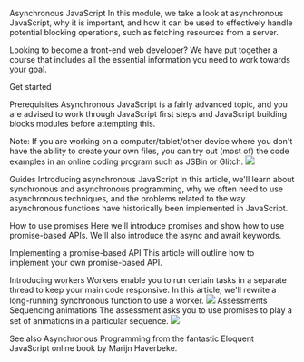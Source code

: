 Asynchronous JavaScript
In this module, we take a look at asynchronous JavaScript, why it is important, and how it can be used to effectively handle potential blocking operations, such as fetching resources from a server.

Looking to become a front-end web developer?
We have put together a course that includes all the essential information you need to work towards your goal.

Get started

Prerequisites
Asynchronous JavaScript is a fairly advanced topic, and you are advised to work through JavaScript first steps and JavaScript building blocks modules before attempting this.

Note: If you are working on a computer/tablet/other device where you don't have the ability to create your own files, you can try out (most of) the code examples in an online coding program such as JSBin or Glitch. ![](../images/25097972.png)

Guides
Introducing asynchronous JavaScript
In this article, we'll learn about synchronous and asynchronous programming, why we often need to use asynchronous techniques, and the problems related to the way asynchronous functions have historically been implemented in JavaScript.

How to use promises
Here we'll introduce promises and show how to use promise-based APIs. We'll also introduce the async and await keywords.

Implementing a promise-based API
This article will outline how to implement your own promise-based API.

Introducing workers
Workers enable you to run certain tasks in a separate thread to keep your main code responsive. In this article, we'll rewrite a long-running synchronous function to use a worker.
![](../images/98910525.png)
Assessments
Sequencing animations
The assessment asks you to use promises to play a set of animations in a particular sequence. ![](../images/13204777.png)

See also
Asynchronous Programming from the fantastic Eloquent JavaScript online book by Marijn Haverbeke.

